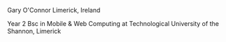 Gary O'Connor
Limerick, Ireland

Year 2 Bsc in Mobile & Web Computing at Technological University of the Shannon, Limerick



